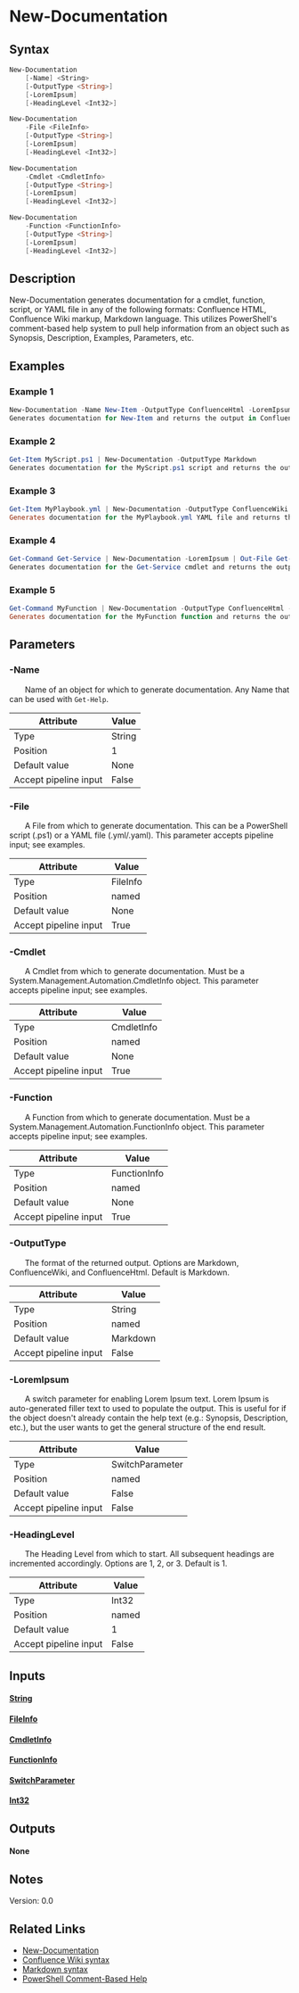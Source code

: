 # New-Documentation
## Syntax
```powershell
New-Documentation
    [-Name] <String>
    [-OutputType <String>]
    [-LoremIpsum]
    [-HeadingLevel <Int32>]
```
```powershell
New-Documentation
    -File <FileInfo>
    [-OutputType <String>]
    [-LoremIpsum]
    [-HeadingLevel <Int32>]
```
```powershell
New-Documentation
    -Cmdlet <CmdletInfo>
    [-OutputType <String>]
    [-LoremIpsum]
    [-HeadingLevel <Int32>]
```
```powershell
New-Documentation
    -Function <FunctionInfo>
    [-OutputType <String>]
    [-LoremIpsum]
    [-HeadingLevel <Int32>]
```
## Description
New-Documentation generates documentation for a cmdlet, function, script, or YAML file in any of the following formats: Confluence HTML, Confluence Wiki markup, Markdown language. This utilizes PowerShell's comment-based help system to pull help information from an object such as Synopsis, Description, Examples, Parameters, etc.
## Examples
### Example 1
```powershell
New-Documentation -Name New-Item -OutputType ConfluenceHtml -LoremIpsum
Generates documentation for New-Item and returns the output in Confluence HTML format. The `-LoremIpsum` switch parameter populates any missing information with filler-text.
```

### Example 2
```powershell
Get-Item MyScript.ps1 | New-Documentation -OutputType Markdown
Generates documentation for the MyScript.ps1 script and returns the output in Markdown format.
```

### Example 3
```powershell
Get-Item MyPlaybook.yml | New-Documentation -OutputType ConfluenceWiki -HeadingLevel 2
Generates documentation for the MyPlaybook.yml YAML file and returns the output in Confluence Wiki markup format, with all headings starting at level 2.
```

### Example 4
```powershell
Get-Command Get-Service | New-Documentation -LoremIpsum | Out-File Get-Service.md
Generates documentation for the Get-Service cmdlet and returns the output in the default format of Markdown. The `-LoremIpsum` switch parameter populates any missing information with filler-text. Outputs the results to the Get-Service.md Markdown file.
```

### Example 5
```powershell
Get-Command MyFunction | New-Documentation -OutputType ConfluenceHtml -HeadingLevel 2
Generates documentation for the MyFunction function and returns the output in Confluence HTML format, with all headings starting at level 2.
```

## Parameters
### **-Name**
&ensp;&ensp;&ensp;&ensp;Name of an object for which to generate documentation. Any Name that can be used with `Get-Help`.


| Attribute | Value |
| --- | --- |
| Type | String |
| Position | 1 |
| Default value | None |
| Accept pipeline input | False |
### **-File**
&ensp;&ensp;&ensp;&ensp;A File from which to generate documentation. This can be a PowerShell script (.ps1) or a YAML file (.yml/.yaml). This parameter accepts pipeline input; see examples.


| Attribute | Value |
| --- | --- |
| Type | FileInfo |
| Position | named |
| Default value | None |
| Accept pipeline input | True |
### **-Cmdlet**
&ensp;&ensp;&ensp;&ensp;A Cmdlet from which to generate documentation. Must be a System.Management.Automation.CmdletInfo object. This parameter accepts pipeline input; see examples.


| Attribute | Value |
| --- | --- |
| Type | CmdletInfo |
| Position | named |
| Default value | None |
| Accept pipeline input | True |
### **-Function**
&ensp;&ensp;&ensp;&ensp;A Function from which to generate documentation. Must be a System.Management.Automation.FunctionInfo object. This parameter accepts pipeline input; see examples.


| Attribute | Value |
| --- | --- |
| Type | FunctionInfo |
| Position | named |
| Default value | None |
| Accept pipeline input | True |
### **-OutputType**
&ensp;&ensp;&ensp;&ensp;The format of the returned output. Options are Markdown, ConfluenceWiki, and ConfluenceHtml. Default is Markdown.


| Attribute | Value |
| --- | --- |
| Type | String |
| Position | named |
| Default value | Markdown |
| Accept pipeline input | False |
### **-LoremIpsum**
&ensp;&ensp;&ensp;&ensp;A switch parameter for enabling Lorem Ipsum text. Lorem Ipsum is auto-generated filler text to used to populate the output. This is useful for if the object doesn't already contain the help text (e.g.: Synopsis, Description, etc.), but the user wants to get the general structure of the end result.


| Attribute | Value |
| --- | --- |
| Type | SwitchParameter |
| Position | named |
| Default value | False |
| Accept pipeline input | False |
### **-HeadingLevel**
&ensp;&ensp;&ensp;&ensp;The Heading Level from which to start. All subsequent headings are incremented accordingly. Options are 1, 2, or 3. Default is 1.


| Attribute | Value |
| --- | --- |
| Type | Int32 |
| Position | named |
| Default value | 1 |
| Accept pipeline input | False |
## Inputs
#### [**String**](https://learn.microsoft.com/en-us/dotnet/api/System.String)
#### [**FileInfo**](https://learn.microsoft.com/en-us/dotnet/api/System.IO.FileInfo)
#### [**CmdletInfo**](https://learn.microsoft.com/en-us/dotnet/api/System.Management.Automation.CmdletInfo)
#### [**FunctionInfo**](https://learn.microsoft.com/en-us/dotnet/api/System.Management.Automation.FunctionInfo)
#### [**SwitchParameter**](https://learn.microsoft.com/en-us/dotnet/api/System.Management.Automation.SwitchParameter)
#### [**Int32**](https://learn.microsoft.com/en-us/dotnet/api/System.Int32)
## Outputs
#### **None**
## Notes
Version: 0.0
## Related Links
- [New-Documentation](https://jerdub1993.github.io/documentation/powershell/new-documentation.html)
- [Confluence Wiki syntax](https://confluence.atlassian.com/doc/confluence-wiki-markup-251003035.html)
- [Markdown syntax](https://www.markdownguide.org/cheat-sheet/)
- [PowerShell Comment-Based Help](https://learn.microsoft.com/en-us/powershell/module/microsoft.powershell.core/about/about_comment_based_help)
